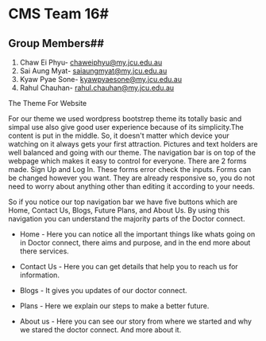 # **CMS Team 16**#

## **Group Members**##

1. Chaw Ei Phyu- chaweiphyu@my.jcu.edu.au
2. Sai Aung Myat- saiaungmyat@my.jcu.edu.au
3. Kyaw Pyae Sone- kyawpyaesone@my.jcu.edu.au
4. Rahul Chauhan- rahul.chauhan@my.jcu.edu.au

The Theme For Website 

For our theme we used wordpress bootstrep theme its totally basic and simpal use  also give good user experience because of its simplicity.The content is put in the middle. So, it doesn't matter which device your watching on it always gets your first attraction. Pictures and text holders are well balanced and going with our theme. The navigation bar is on top of the webpage which makes it easy to control for everyone. There are 2 forms made. Sign Up and Log In. These forms error check the inputs. Forms can be changed however you want. They are already responsive so, you do not need to worry about anything other than editing it according to your needs.

So if you notice our top navigation bar we have five buttons which are Home, Contact Us, Blogs, Future Plans, and About Us. By using this navigation you can understand the majority parts of the Doctor connect.

- Home - Here you can notice all the important things like whats going on in Doctor connect, there aims and purpose, and in the end more about there services.

- Contact Us -  Here you can get details that help you to reach us for information.

- Blogs - It gives you updates of our doctor connect.

- Plans - Here we explain our steps to make a better future.

- About us - Here you can see our story from where we started and why we stared the doctor connect. And more about it.

